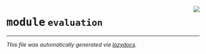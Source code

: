 <!-- markdownlint-disable -->

<a href="../trajectopy_core/evaluation/__init__.py"><img align="right" style="float:right;" src="https://img.shields.io/badge/-source-cccccc?style=flat-square"></a>

# <kbd>module</kbd> `evaluation`








---

_This file was automatically generated via [lazydocs](https://github.com/ml-tooling/lazydocs)._
